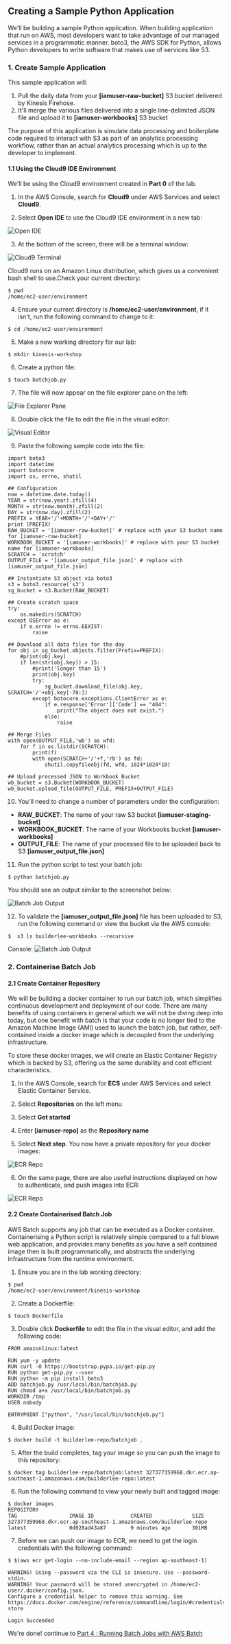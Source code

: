 ## Creating a Sample Python Application

We'll be building a sample Python application. When building application that run on AWS, most developers want to take advantage of our managed services in a programmatic manner. boto3, the AWS SDK for Python, allows Python developers to write software that makes use of services like S3.

### 1. Create Sample Application

This sample application will:

1.  Pull the daily data from your **[iamuser-raw-bucket]** S3 bucket delivered by Kinesis Firehose.
2.  It'll merge the various files delivered into a single line-delimited JSON file and upload it to **[iamuser-workbooks]** S3 bucket

The purpose of this application is simulate data processing and boilerplate code required to interact with S3 as part of an analytics processing workflow, rather than an actual analytics processing which is up to the developer to implement.

#### 1.1 Using the Cloud9 IDE Environment

We'll be using the Cloud9 environment created in **Part 0** of the lab.

1.  In the AWS Console, search for **Cloud9** under AWS Services and select **Cloud9**.

2.  Select **Open IDE** to use the Cloud9 IDE environment in a new tab:

![Open IDE](./imgs/03/01.png)

3.  At the bottom of the screen, there will be a terminal window:

![Cloud9 Terminal](./imgs/03/02.png)

Cloud9 runs on an Amazon Linux distribution, which gives us a convenient bash shell to use.Check your current directory:

```
$ pwd
/home/ec2-user/environment
```

4.  Ensure your current directory is **/home/ec2-user/environment**, if it isn't, run the following command to change to it:

```
$ cd /home/ec2-user/environment
```

5.  Make a new working directory for our lab:

```
$ mkdir kinesis-workshop
```

6.  Create a python file:

```
$ touch batchjob.py
```

7.  The file will now appear on the file explorer pane on the left:

![File Explorer Pane](./imgs/03/03.png)

8.  Double click the file to edit the file in the visual editor:

![Visual Editor](./imgs/03/04.png)

9.  Paste the following sample code into the file:

```
import boto3
import datetime
import botocore
import os, errno, shutil

## Configuration
now = datetime.date.today()
YEAR = str(now.year).zfill(4)
MONTH = str(now.month).zfill(2)
DAY = str(now.day).zfill(2)
PREFIX = YEAR+'/'+MONTH+'/'+DAY+'/'
print (PREFIX)
RAW_BUCKET = '[iamuser-raw-bucket]' # replace with your S3 bucket name for [iamuser-raw-bucket]
WORKBOOK_BUCKET = '[iamuser-workbooks]' # replace with your S3 bucket name for [iamuser-workbooks]
SCRATCH = 'scratch'
OUTPUT_FILE = '[iamuser_output_file.json]' # replace with [iamuser_output_file.json]

## Instantiate S3 object via boto3
s3 = boto3.resource('s3')
sg_bucket = s3.Bucket(RAW_BUCKET)

## Create scratch space
try:
    os.makedirs(SCRATCH)
except OSError as e:
    if e.errno != errno.EEXIST:
        raise

## Download all data files for the day
for obj in sg_bucket.objects.filter(Prefix=PREFIX):
    #print(obj.key)
    if len(str(obj.key)) > 15:
        #print('longer than 15')
        print(obj.key)
        try:
            sg_bucket.download_file(obj.key, SCRATCH+'/'+obj.key[-78:])
        except botocore.exceptions.ClientError as e:
            if e.response['Error']['Code'] == "404":
                print("The object does not exist.")
            else:
                raise

## Merge Files
with open(OUTPUT_FILE,'wb') as wfd:
    for f in os.listdir(SCRATCH):
        print(f)
        with open(SCRATCH+'/'+f,'rb') as fd:
            shutil.copyfileobj(fd, wfd, 1024*1024*10)

## Upload processed JSON to Workbook Bucket
wb_bucket = s3.Bucket(WORKBOOK_BUCKET)
wb_bucket.upload_file(OUTPUT_FILE, PREFIX+OUTPUT_FILE)
```

10. You'll need to change a number of parameters under the configuration:

- **RAW_BUCKET**: The name of your raw S3 bucket **[iamuser-staging-bucket]**
- **WORKBOOK_BUCKET**: The name of your Workbooks bucket **[iamuser-workbooks]**
- **OUTPUT_FILE**: The name of your processed file to be uploaded back to S3 **[iamuser_output_file.json]**

11. Run the python script to test your batch job:

```
$ python batchjob.py
```

You should see an output similar to the screenshot below:

![Batch Job Output](./imgs/03/05.png)

12. To validate the **[iamuser_output_file.json]** file has been uploaded to S3, run the following command or view the bucket via the AWS console:

```
$  s3 ls builderlee-workbooks --recursive
```

Console:
![Batch Job Output](./imgs/03/06.png)

### 2. Containerise Batch Job

#### 2.1 Create Container Repository

We will be building a docker container to run our batch job, which simplifies continuous development and deployment of our code. There are many benefits of using containers in general which we will not be diving deep into today, but one benefit with batch is that your code is no longer tied to the Amazon Machine Image (AMI) used to launch the batch job, but rather, self-contained inside a docker image which is decoupled from the underlying infrastructure.

To store these docker images, we will create an Elastic Container Registry which is backed by S3, offering us the same durability and cost efficient characteristics.

1.  In the AWS Console, search for **ECS** under AWS Services and select Elastic Container Service.

2.  Select **Repositories** on the left menu

3.  Select **Get started**

4.  Enter **[iamuser-repo]** as the **Repository name**

5.  Select **Next step**. You now have a private repository for your docker images:

![ECR Repo](./imgs/03/07.png)

6.  On the same page, there are also useful instructions displayed on how to authenticate, and push images into ECR:

![ECR Repo](./imgs/03/08.png)

#### 2.2 Create Containerised Batch Job

AWS Batch supports any job that can be executed as a Docker container. Containerising a Python script is relatively simple compared to a full blown web application, and provides many benefits as you have a self contained image then is built programmatically, and abstracts the underlying infrastructure from the runtime environment.

1.  Ensure you are in the lab working directory:

```
$ pwd
/home/ec2-user/environment/kinesis-workshop
```

2.  Create a Dockerfile:

```
$ touch Dockerfile
```

3.  Double click **Dockerfile** to edit the file in the visual editor, and add the following code:

```
FROM amazonlinux:latest

RUN yum -y update
RUN curl -O https://bootstrap.pypa.io/get-pip.py
RUN python get-pip.py --user
RUN python -m pip install boto3
ADD batchjob.py /usr/local/bin/batchjob.py
RUN chmod a+x /usr/local/bin/batchjob.py
WORKDIR /tmp
USER nobody

ENTRYPOINT ["python", "/usr/local/bin/batchjob.py"]
```

4.  Build Docker image:

```
$ docker build -t builderlee-repo/batchjob .
```

5.  After the build completes, tag your image so you can push the image to this repository:

```
$ docker tag builderlee-repo/batchjob:latest 327377359968.dkr.ecr.ap-southeast-1.amazonaws.com/builderlee-repo:latest
```

6.  Run the following command to view your newly built and tagged image:

```
$ docker images
REPOSITORY                                                          TAG                 IMAGE ID            CREATED             SIZE
327377359968.dkr.ecr.ap-southeast-1.amazonaws.com/builderlee-repo   latest              0d028ad43a87        9 minutes ago       301MB
```

7.  Before we can push our image to ECR, we need to get the login credentials with the following command:

```
$ $(aws ecr get-login --no-include-email --region ap-southeast-1)

WARNING! Using --password via the CLI is insecure. Use --password-stdin.
WARNING! Your password will be stored unencrypted in /home/ec2-user/.docker/config.json.
Configure a credential helper to remove this warning. See
https://docs.docker.com/engine/reference/commandline/login/#credentials-store

Login Succeeded
```

We're done! continue to [Part 4 : Running Batch Jobs with AWS Batch](./doc-module-04.md)
